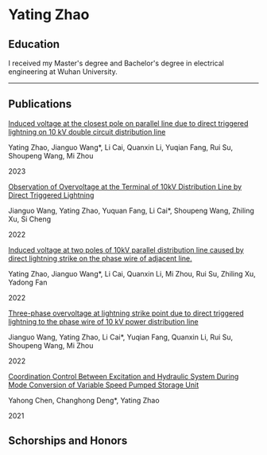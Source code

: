 # Yating Zhao
## Education
I received my Master's degree and Bachelor's degree in electrical engineering at Wuhan University.

---
## Publications
[Induced voltage at the closest pole on parallel line due to direct triggered lightning on 10 kV double circuit distribution line](https://ietresearch.onlinelibrary.wiley.com/doi/full/10.1049/gtd2.12706)

Yating Zhao, Jianguo Wang*, Li Cai, Quanxin Li, Yuqian Fang, Rui Su, Shoupeng Wang, Mi Zhou

2023

[Observation of Overvoltage at the Terminal of 10kV Distribution Line by Direct Triggered Lightning](https://ieeexplore.ieee.org/document/9627792)

Jianguo Wang, Yating Zhao, Yuquan Fang, Li Cai*, Shoupeng Wang, Zhiling Xu, Si Cheng

2022


[Induced voltage at two poles of 10kV parallel distribution line caused by direct lightning strike on the phase wire of adjacent line.](https://www.sciencedirect.com/science/article/abs/pii/S0378779622004242)

Yating Zhao, Jianguo Wang*, Li Cai, Quanxin Li, Mi Zhou, Rui Su, Zhiling Xu, Yadong Fan

2022

[Three-phase overvoltage at lightning strike point due to direct triggered lightning to the phase wire of 10 kV power distribution line](https://ietresearch.onlinelibrary.wiley.com/doi/full/10.1049/gtd2.12432)

Jianguo Wang, Yating Zhao, Li Cai*, Yuqian Fang, Quanxin Li, Rui Su, Shoupeng Wang, Mi Zhou

2022

[Coordination Control Between Excitation and Hydraulic System During Mode Conversion of Variable Speed Pumped Storage Unit](https://ieeexplore.ieee.org/document/9361129)

Yahong Chen, Changhong Deng*, Yating Zhao

2021

## Schorships and Honors
